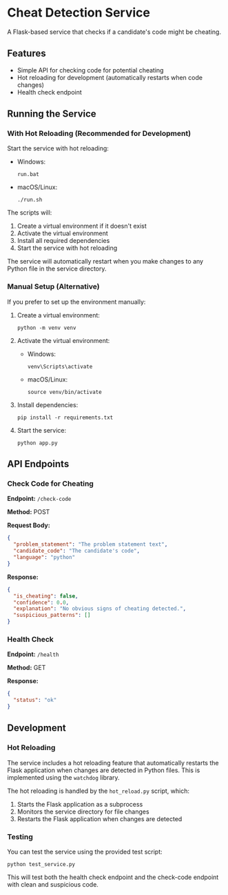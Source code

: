 # Cheat Detection Service

A Flask-based service that checks if a candidate's code might be cheating.

## Features

- Simple API for checking code for potential cheating
- Hot reloading for development (automatically restarts when code changes)
- Health check endpoint

## Running the Service

### With Hot Reloading (Recommended for Development)

Start the service with hot reloading:
- Windows:
  ```
  run.bat
  ```
- macOS/Linux:
  ```
  ./run.sh
  ```

The scripts will:
1. Create a virtual environment if it doesn't exist
2. Activate the virtual environment
3. Install all required dependencies
4. Start the service with hot reloading

The service will automatically restart when you make changes to any Python file in the service directory.

### Manual Setup (Alternative)

If you prefer to set up the environment manually:

1. Create a virtual environment:
   ```
   python -m venv venv
   ```

2. Activate the virtual environment:
   - Windows:
     ```
     venv\Scripts\activate
     ```
   - macOS/Linux:
     ```
     source venv/bin/activate
     ```

3. Install dependencies:
   ```
   pip install -r requirements.txt
   ```

4. Start the service:
   ```
   python app.py
   ```

## API Endpoints

### Check Code for Cheating

**Endpoint:** `/check-code`

**Method:** POST

**Request Body:**
```json
{
  "problem_statement": "The problem statement text",
  "candidate_code": "The candidate's code",
  "language": "python"
}
```

**Response:**
```json
{
  "is_cheating": false,
  "confidence": 0.0,
  "explanation": "No obvious signs of cheating detected.",
  "suspicious_patterns": []
}
```

### Health Check

**Endpoint:** `/health`

**Method:** GET

**Response:**
```json
{
  "status": "ok"
}
```

## Development

### Hot Reloading

The service includes a hot reloading feature that automatically restarts the Flask application when changes are detected in Python files. This is implemented using the `watchdog` library.

The hot reloading is handled by the `hot_reload.py` script, which:
1. Starts the Flask application as a subprocess
2. Monitors the service directory for file changes
3. Restarts the Flask application when changes are detected

### Testing

You can test the service using the provided test script:
```
python test_service.py
```

This will test both the health check endpoint and the check-code endpoint with clean and suspicious code. 